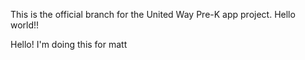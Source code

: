 This is the official branch for the United Way Pre-K app project.
Hello world!!

Hello! I'm doing this for matt 
